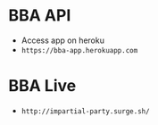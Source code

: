 # BBA API
* Access app on heroku
* `https://bba-app.herokuapp.com`

# BBA Live
* `http://impartial-party.surge.sh/`
